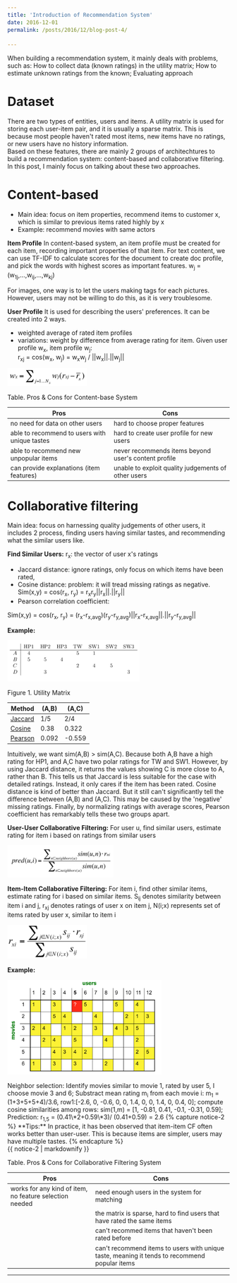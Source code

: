 ```yaml
---
title: 'Introduction of Recommendation System'
date: 2016-12-01
permalink: /posts/2016/12/blog-post-4/

---
```

When building a recommendation system, it mainly deals with problems, such as: How to collect data (known ratings) in the utility matrix; How to estimate unknown ratings from the known; Evaluating approach 

Dataset
======
There are two types of entities, users and items. A utility matrix is used for storing each user-item pair, and it is usually a sparse matrix. This is because most people haven't rated most items, new items have no ratings, or new users have no history information.  
Based on these features, there are mainly 2 groups of architechtures to build a recommendation system: content-based and collaborative filtering. In this post, I mainly focus on talking about these two approaches. 

Content-based
======
  * Main idea: focus on item properties, recommend items to customer x, which is similar to previous items rated highly by x
  * Example: recommend movies with same actors

**Item Profile**
In content-based system, an item profile must be created for each item, recording important properties of that item. For text content, we can use TF-IDF to calculate scores for the document to create doc profile, and pick the words with highest scores as important features. w<sub>j</sub> = (w<sub>1j</sub>,...,w<sub>ij</sub>,...,w<sub>kj</sub>)

For images, one way is to let the users making tags for each pictures. However, users may not be willing to do this, as it is very troublesome.

**User Profile**
It is used for describing the users' preferences. It can be created into 2 ways. 
* weighted average of rated item profiles
* variations: weight by difference from average rating for item. Given user profile w<sub>x</sub>, item profile w<sub>j</sub>:       
r<sub>xj</sub> = cos(w<sub>x</sub>, w<sub>j</sub>) = w<sub>x</sub>w<sub>j</sub> / ||w<sub>x</sub>||.||w<sub>j</sub>||
<p float="left"><img src="/images/rs1.png" width="180" /></p>
Table. Pros & Cons for Content-base System

| Pros                                | Cons   |                                                              
| --------                            | ------ | 
| no need for data on other users     | hard to choose proper features   |                       
| able to recommend to users with unique tastes    | hard to create user profile for new users   |                         
| able to recommend new unpopular items     | never recommends items beyond user's content profile   |                         
| can provide explanations (item features)   | unable to exploit quality judgements of other users   |                         

Collaborative filtering
======
Main idea: focus on harnessing quality judgements of other users, it includes 2 process, finding users having similar tastes, and recommending what the similar users like.

**Find Similar Users:** r<sub>x</sub>: the vector of user x's ratings
* Jaccard distance: ignore ratings, only focus on which items have been rated, 
* Cosine distance: problem: it will tread missing ratings as negative. 
Sim(x,y) = cos(r<sub>x</sub>, r<sub>y</sub>) = r<sub>x</sub>r<sub>y</sub>||r<sub>x</sub>||.||r<sub>y</sub>||
* Pearson correlation coefficient:

Sim(x,y) = cos(r<sub>x</sub>, r<sub>y</sub>) 
         = (r<sub>x</sub>-r<sub>x,avg</sub>)(r<sub>y</sub>-r<sub>y,avg</sub>)||r<sub>x</sub>-r<sub>x,avg</sub>||.||r<sub>y</sub>-r<sub>y,avg</sub>||

**Example:**
<p float="left"><img src="/images/rs2.png" width="300" /></p>
Figure 1. Utility Matrix


| Method           | (A,B)  | (A,C)  |
| ---------------- | ------ | -------|
| [Jaccard](#)     | 1/5    | 2/4    |
| [Cosine](#)      | 0.38   | 0.322  |
| [Pearson](#)     | 0.092  | -0.559 |


Intuitively, we want sim(A,B) > sim(A,C). Because both A,B have a high rating for HP1, and A,C have two polar ratings for TW and SW1. However, by using Jaccard distance, it returns the values showing C is more close to A, rather than B. This tells us that Jaccard is less suitable for the case with detailed ratings. Instead, it only cares if the item has been rated. Cosine distance is kind of better than Jaccard. But it still can't significantly tell the difference between (A,B) and (A,C). This may be caused by the 'negative' missing ratings.
Finally, by normalizing ratings with average scores, Pearson coefficient has remarkably tells these two groups apart.

**User-User Collaborative Filtering:**
For user u, find similar users, estimate rating for item i based on ratings from similar users
<p float="left"><img src="/images/rs3.png" width="240" /></p>

**Item-Item Collaborative Filtering:**
For item i, find other similar items, estimate rating for i based on similar items. S<sub>ij</sub> denotes similarity between item i and j, r<sub>xj</sub> denotes ratings of user x on item j, N(i;x) represents set of items rated by user x, similar to item i
<p float="left"><img src="/images/rs4.png" width="180" /></p>

**Example:**
<p float="left"><img src="/images/rs5.png" width="350" /></p>
Neighbor selection: Identify movies similar to movie 1, rated by user 5, I choose movie 3 and 6;
Substract mean rating m<sub>i</sub> from each movie i: m<sub>1</sub> = (1+3+5+5+4)/3.6, row1:[-2.6, 0, -0.6, 0, 0, 1.4, 0, 0, 1.4, 0, 0.4, 0]; compute cosine similarities among rows: sim(1,m) = [1, -0.81, 0.41, -0.1, -0.31, 0.59]; Prediction: r<sub>1,5</sub> = (0.41\*2+0.59\*3)/ (0.41+0.59) = 2.6
{% capture notice-2 %}
**Tips:** In practice, it has been observed that item-item CF often works better than user-user. This is because items are simpler, users may have multiple tastes.
{% endcapture %}
<div class="notice--success">{{ notice-2 | markdownify }}</div>

Table. Pros & Cons for Collaborative Filtering System

| Pros                                | Cons   |                                                              
| --------                            | ------ | 
| works for any kind of item, no feature selection needed     | need enough users in the system for matching   |                       
|    | the matrix is sparse, hard to find users that have rated the same items   |                         
|    | can't recommed items that haven't been rated before   |                         
|    | can't recommend items to users with unique taste, meaning it tends to recommend popular items   |

------